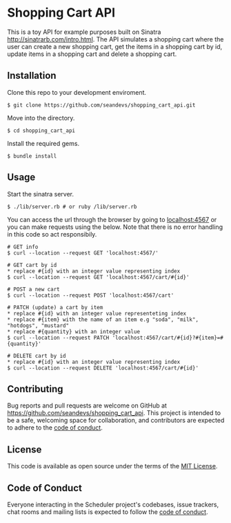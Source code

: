 # Shopping Cart API
This is a toy API for example purposes built on Sinatra <http://sinatrarb.com/intro.html>. The API simulates a shopping cart where the user can create a new shopping cart, get the items in a shopping cart by id, update items in a shopping cart and delete a shopping cart.

## Installation
Clone this repo to your development enviroment.  
```
$ git clone https://github.com/seandevs/shopping_cart_api.git
```

Move into the directory.
```
$ cd shopping_cart_api
```

Install the required gems.
```
$ bundle install
```

## Usage

Start the sinatra server.
```
$ ./lib/server.rb # or ruby /lib/server.rb
```

You can access the url through the browser by going to <localhost:4567> or you can make requests using the below. Note that there is no error handling in this code so act responsibily.

```
# GET info
$ curl --location --request GET 'localhost:4567/'

# GET cart by id
* replace #{id} with an integer value representing index
$ curl --location --request GET 'localhost:4567/cart/#{id}'

# POST a new cart
$ curl --location --request POST 'localhost:4567/cart'

# PATCH (update) a cart by item 
* replace #{id} with an integer value representeting index
* replace #{item} with the name of an item e.g "soda", "milk", "hotdogs", "mustard"
* replace #{quantity} with an integer value
$ curl --location --request PATCH 'localhost:4567/cart/#{id}?#{item}=#{quantity}'

# DELETE cart by id 
* replace #{id} with an integer value representing index
$ curl --location --request DELETE 'localhost:4567/cart/#{id}'
```

## Contributing

Bug reports and pull requests are welcome on GitHub at https://github.com/seandevs/shopping_cart_api. This project is intended to be a safe, welcoming space for collaboration, and contributors are expected to adhere to the [code of conduct](https://github.com/seandevs/shopping_cart_api/blob/main/CODE_OF_CONDUCT.md).

## License

This code is available as open source under the terms of the [MIT License](https://opensource.org/licenses/MIT).

## Code of Conduct

Everyone interacting in the Scheduler project's codebases, issue trackers, chat rooms and mailing lists is expected to follow the [code of conduct](https://github.com/seandevs/shopping_cart_api/blob/main/CODE_OF_CONDUCT.md).

